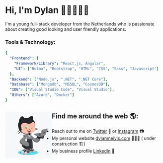 # Hi, I'm Dylan 👋🏼👨🏽‍💻

I'm a young full-stack developer from the Netherlands who is passionate about creating good looking and user friendly applications.

### Tools & Technology:
```yaml
{
  "Frontend": {
    "Framework/Library": "React.js, Angular",
    "UI": ["Bulma", "Bootstrap", "HTML", "CSS", "Sass", "Javascript"]
  },
  "Backend": ["Node.js", ".NET", ".NET Core"],
  "Database": ["Mongodb", "MSSQL", "CosmosDB"],
  "IDE": ["Visual Studio Code", "Visual Studio"],                     
  "Others": ["Azure", "Docker"]
}
```

## Find me around the web 🌎: <a href="https://github.com/sponsors/M0nica"><img align="left" width="150" height="150" src="https://raw.githubusercontent.com/dylanmeivis/dylanmeivis/master/Images/my-octocat.gif?raw=true"></a>
- Reach out to me on <a href="https://www.twitter.com/dylanmeivis">Twitter</a> 🐤 or <a href="https://www.instagram.com/dylanmeivis">Instagram</a> 📷
- My personal website <a href="https://dylanmeivis.com"> dylanmeivis.com</a> 🙋🏽‍♂️ ( under construction 🏗️)
- My business profile <a href="https://www.linkedin.com/in/dylan-meivis">LinkedIn</a> 💼
